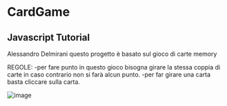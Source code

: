 # CardGame
## Javascript Tutorial

Alessandro Delmirani
questo progetto è basato sul gioco di carte memory

REGOLE:
-per fare punto in questo gioco bisogna girare la stessa coppia di carte 
in caso contrario non si farà alcun punto.
-per far girare una carta basta cliccare sulla carta.

![image](https://user-images.githubusercontent.com/124572412/235664866-68d4374a-af54-4e17-ac00-cb62e5d70e48.png)

